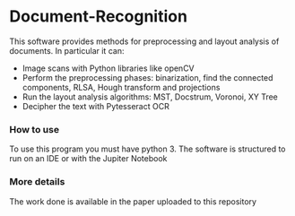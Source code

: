 # Document-Recognition
This software provides methods for preprocessing and layout analysis of documents. In particular it can:

* Image scans with Python libraries like openCV
* Perform the preprocessing phases: binarization, find the connected components, RLSA, Hough transform and projections
* Run the layout analysis algorithms: MST, Docstrum, Voronoi, XY Tree
* Decipher the text with Pytesseract OCR

### How to use

To use this program you must have python 3.
The software is structured to run on an IDE or with the Jupiter Notebook

### More details
The work done is available in the paper uploaded to this repository
